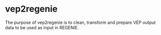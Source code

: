 # vep2regenie
The purpose of vep2regenie is to clean, transform and prepare VEP output data to be used as input in REGENIE.
